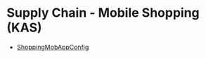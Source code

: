 # Supply Chain - Mobile Shopping (KAS)
  - [ShoppingMobAppConfig](/modules/supplychain-mobile-shopping/ShoppingMobAppConfig.md)
